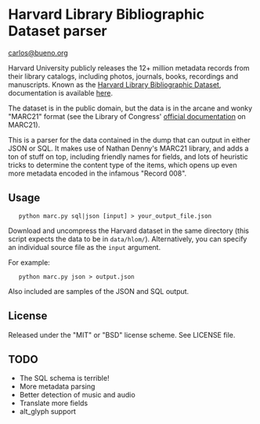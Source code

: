 Harvard Library Bibliographic Dataset parser
===========

[carlos@bueno.org](mailto:carlos@bueno.org)

Harvard University publicly releases the 12+ million metadata records from
their library catalogs, including photos, journals, books, recordings and
manuscripts. Known as the [Harvard Library Bibliographic Dataset](http://openmetadata.lib.harvard.edu/bibdata),
documentation is available [here](http://openmetadata.lib.harvard.edu/sites/default/files/Harvard_Library_Bibliographic_Dataset_Documentation.pdf).

The dataset is in the public domain, but the data is in the arcane and wonky
"MARC21" format (see the Library of Congress' [official documentation](http://www.loc.gov/marc/bibliographic/)
on MARC21).

This is a parser for the data contained in the dump that can output in either
JSON or SQL. It makes use of Nathan Denny's MARC21 library, and adds a ton of
stuff on top, including friendly names for fields, and lots of heuristic
tricks to determine the content type of the items, which opens up even more
metadata encoded in the infamous "Record 008".

Usage
----------

````
   python marc.py sql|json [input] > your_output_file.json
````

Download and uncompress the Harvard dataset in the same directory (this script
expects the data to be in `data/hlom/`). Alternatively, you can specify an
individual source file as the `input` argument.

For example:

````
   python marc.py json > output.json
````

Also included are samples of the JSON and SQL output.

License
----------

Released under the "MIT" or "BSD" license scheme. See LICENSE file.

TODO
----------

* The SQL schema is terrible!
* More metadata parsing
* Better detection of music and audio
* Translate more fields
* alt_glyph support
